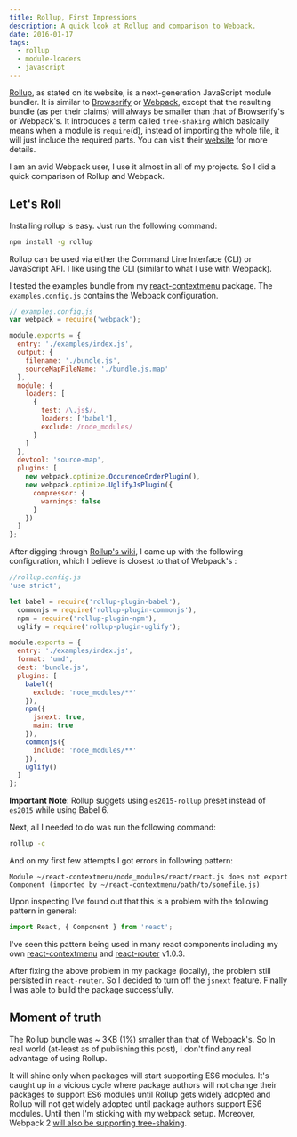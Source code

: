 ```yaml
---
title: Rollup, First Impressions
description: A quick look at Rollup and comparison to Webpack.
date: 2016-01-17
tags:
  - rollup
  - module-loaders
  - javascript
---
```


[Rollup](http://rollupjs.org/), as stated on its website, is a next-generation JavaScript module bundler. It is similar to [Browserify](http://browserify.org/) or [Webpack](https://webpack.github.io/), except that the resulting bundle (as per their claims) will always be smaller than that of Browserify's or Webpack's. It introduces a term called `tree-shaking` which basically means when a module is `require`(d), instead of importing the whole file, it will just include the required parts. You can visit their [website](http://rollupjs.org/) for more details.

I am an avid Webpack user, I use it almost in all of my projects. So I did a quick comparison of Rollup and Webpack.

## Let's Roll

Installing rollup is easy. Just run the following command:

```sh
npm install -g rollup
```

Rollup can be used via either the Command Line Interface (CLI) or JavaScript API. I like using the CLI (similar to what I use with Webpack).

I tested the examples bundle from my [react-contextmenu](https://github.com/vkbansal/react-contextmenu) package. The `examples.config.js` contains the Webpack configuration.

```javascript
// examples.config.js
var webpack = require('webpack');

module.exports = {
  entry: './examples/index.js',
  output: {
    filename: './bundle.js',
    sourceMapFileName: './bundle.js.map'
  },
  module: {
    loaders: [
      {
        test: /\.js$/,
        loaders: ['babel'],
        exclude: /node_modules/
      }
    ]
  },
  devtool: 'source-map',
  plugins: [
    new webpack.optimize.OccurenceOrderPlugin(),
    new webpack.optimize.UglifyJsPlugin({
      compressor: {
        warnings: false
      }
    })
  ]
};
```

After digging through [Rollup's wiki](https://github.com/rollup/rollup/wiki), I came up with the following configuration, which I believe is closest to that of Webpack's :

```javascript
//rollup.config.js
'use strict';

let babel = require('rollup-plugin-babel'),
  commonjs = require('rollup-plugin-commonjs'),
  npm = require('rollup-plugin-npm'),
  uglify = require('rollup-plugin-uglify');

module.exports = {
  entry: './examples/index.js',
  format: 'umd',
  dest: 'bundle.js',
  plugins: [
    babel({
      exclude: 'node_modules/**'
    }),
    npm({
      jsnext: true,
      main: true
    }),
    commonjs({
      include: 'node_modules/**'
    }),
    uglify()
  ]
};
```

**Important Note**: Rollup suggets using `es2015-rollup` preset instead of `es2015` while using Babel 6.

Next, all I needed to do was run the following command:

```sh
rollup -c
```

And on my first few attempts I got errors in following pattern:

```
Module ~/react-contextmenu/node_modules/react/react.js does not export Component (imported by ~/react-contextmenu/path/to/somefile.js)
```

Upon inspecting I've found out that this is a problem with the following pattern in general:

```javascript
import React, { Component } from 'react';
```

I've seen this pattern being used in many react components including my own [react-contextmenu](https://github.com/vkbansal/react-contextmenu) and [react-router](https://github.com/rackt/react-router) v1.0.3.

After fixing the above problem in my package (locally), the problem still persisted in `react-router`. So I decided to turn off the `jsnext` feature. Finally I was able to build the package successfully.

## Moment of truth

The Rollup bundle was ~ 3KB (1%) smaller than that of Webpack's. So In real world (at-least as of publishing this post), I don't find any real advantage of using Rollup.

It will shine only when packages will start supporting ES6 modules. It's caught up in a vicious cycle where package authors will not change their packages to support ES6 modules until Rollup gets widely adopted and Rollup will not get widely adopted until package authors support ES6 modules. Until then I'm sticking with my webpack setup. Moreover, Webpack 2 [will also be supporting tree-shaking](http://www.2ality.com/2015/12/webpack-tree-shaking.html).
